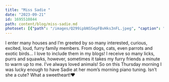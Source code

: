 ```yaml
---
title: "Miss Sadie "
date: "2023-09-21"
id: 1695510844
path: content/blog/miss-sadie.md
photoset: [{"path": "/images/Q299ipbNSSepFBvHks3nFL.jpeg", "caption": "Sadie from Farmington, UT", "thumbnail": "True"}]
---
```

I enter many houses and I’m greeted by so many interested, curious, excited, loud, furry family members. From dogs, cats, even parrots and exotic birds… I love to include them in my blogs! I receive so many licks, purrs and squawks, however, sometimes it takes my furry friends a minute to warm up to me. I’ve always loved animals! 
So on this Thursday morning I was lucky enough to have Sadie at her mom’s morning piano tuning. Isn’t she a cute? What a sweetheart!❤️